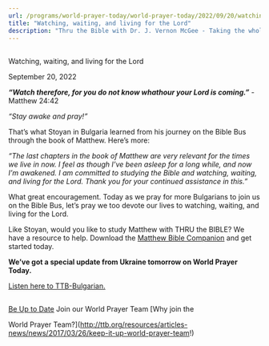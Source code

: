 ```yaml
---
url: /programs/world-prayer-today/world-prayer-today/2022/09/20/watching-waiting-and-living-for-the-lord
title: "Watching, waiting, and living for the Lord"
description: "Thru the Bible with Dr. J. Vernon McGee - Taking the whole Word to the whole world"
---
```







## 
 Watching, waiting, and living for the Lord


September 20, 2022




***“Watch therefore, for you do not know what******hour your Lord is coming.”*** -Matthew 24:42

*“Stay awake and pray!”*

That’s what Stoyan in Bulgaria learned from his journey on the Bible Bus through the book of Matthew. Here’s more:

*“The last chapters in the book of Matthew are very relevant for the times we live in now. I feel as though I’ve been asleep for a long while, and now I’m awakened. I am committed to studying the Bible and watching, waiting, and living for the Lord. Thank you for your continued assistance in this.”*

What great encouragement. Today as we pray for more Bulgarians to join us on the Bible Bus, let’s pray we too devote our lives to watching, waiting, and living for the Lord.

Like Stoyan, would you like to study Matthew with THRU the BIBLE? We have a resource to help. Download the [Matthew Bible Companion](/docs/default-source/booklets/ttb_matthew-bible-companion.pdf?sfvrsn=c18e1f16_2) and get started today.

**We’ve got a special update from Ukraine tomorrow on World Prayer Today.**

[Listen here to TTB-Bulgarian.](https://ttb.twr.org/home/day,471/language,BUL)







## 




[Be Up to Date](http://feeds.feedburner.com/WorldPrayerToday "World Prayer Today RSS Feed")
Join our World Prayer Team
[Why join the  

World Prayer Team?](http://ttb.org/resources/articles-news/news/2017/03/26/keep-it-up-world-prayer-team!)




